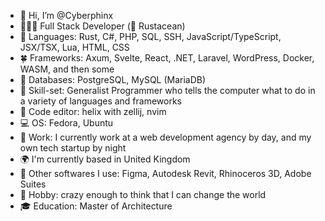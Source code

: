 - 👋 Hi, I’m @Cyberphinx
- 🧛🏽‍♀️ Full Stack Developer (🦀 Rustacean)
- 🌱 Languages: Rust, C#, PHP, SQL, SSH, JavaScript/TypeScript, JSX/TSX, Lua, HTML, CSS
- 🍀 Frameworks: Axum, Svelte, React, .NET, Laravel, WordPress, Docker, WASM, and then some
- 🌳 Databases: PostgreSQL, MySQL (MariaDB)
- 🧠 Skill-set: Generalist Programmer who tells the computer what to do in a variety of languages and frameworks
- 📑 Code editor: helix with zellij, nvim
- 💻 OS: Fedora, Ubuntu
- 💼 Work: I currently work at a web development agency by day, and my own tech startup by night
- 🌍 I'm currently based in United Kingdom
- 🔧 Other softwares I use: Figma, Autodesk Revit, Rhinoceros 3D, Adobe Suites
- 🎨 Hobby: crazy enough to think that I can change the world
- 🎓 Education: Master of Architecture

<!---
Cyberphinx/Cyberphinx is a ✨ special ✨ repository because its `README.md` (this file) appears on your GitHub profile.
You can click the Preview link to take a look at your changes.
--->
